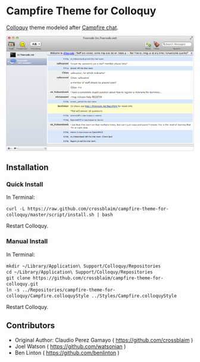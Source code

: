 # Campfire Theme for Colloquy

[Colloquy](http://colloquy.info) theme modeled after [Campfire chat](http://campfirenow.com).

![Colloquy Campfire Theme](screenshots/colloquy-theme-campfire-normal.png?raw=true)

## Installation

### Quick Install

In Terminal:

    curl -L https://raw.github.com/crossblaim/campfire-theme-for-colloquy/master/script/install.sh | bash

Restart Colloquy.

### Manual Install

In Terminal:

    mkdir ~/Library/Application\ Support/Colloquy/Repositories
    cd ~/Library/Application\ Support/Colloquy/Repositories
    git clone https://github.com/crossblaim/campfire-theme-for-colloquy.git
    ln -s ../Repositories/campfire-theme-for-colloquy/Campfire.colloquyStyle ../Styles/Campfire.colloquyStyle

Restart Colloquy.

## Contributors

* Original Author: Claudio Perez Gamayo ( https://github.com/crossblaim )
* Joel Watson ( https://github.com/watsonian )
* Ben Linton ( https://github.com/benlinton )
